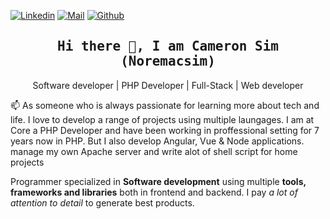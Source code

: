 <!--

## Complete list of github markdown emoji markup
https://gist.github.com/rxaviers/7360908

## technologies Icons 
https://simpleicons.org/

-->
[![Linkedin](https://img.shields.io/badge/LinkedIn-Cameron%20Sim-blue?logo=Linkedin&logoColor=blue&labelColor=black)]([[https://www.linkedin.com/in/ahmad-alsawalqeh/](https://www.linkedin.com/in/camerondeveloper/)](https://www.linkedin.com/in/camerondeveloper/))
[![Mail](https://img.shields.io/badge/Gmail-mrcameronsim@gmail.com-blue?logo=Gmail&logoColor=blue&labelColor=black)](mailto:mrcameronsim@gmail.com)
[![Github](https://img.shields.io/github/followers/noremacsim?label=Follow%20Me&style=social)](https://github.com/noremacsim)
<br>
<!-- [![HitCount](http://hits.dwyl.com/Ahmad-Sawalqeh/Ahmad-Sawalqeh.svg)](http://hits.dwyl.com/Ahmad-Sawalqeh/Ahmad-Sawalqeh) -->

<h2 align='center'><samp><strong>Hi there 👋, I am Cameron Sim (Noremacsim)</strong></samp></h2>
<p align='center'>Software developer | PHP Developer | Full-Stack | Web developer</p>

<p align='left'> 📫 As someone who is always passionate for learning more about tech and life. I love to develop a range of projects using multiple laungages. I am at Core a PHP Developer and have been working in proffessional setting for 7 years now in PHP. But I also develop Angular, Vue & Node applications. manage my own Apache server and write alot of shell script for home projects</p>

Programmer specialized in **Software development** using multiple **tools, frameworks and libraries** both in frontend and backend. I pay *a lot of attention to detail* to generate best products.
